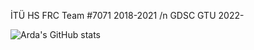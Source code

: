 İTÜ HS FRC Team #7071 2018-2021 /n
GDSC GTU 2022- 

![Arda's GitHub stats](https://github-readme-stats.vercel.app/api?username=Zephyrus7&show_icons=true&theme=transparent)
